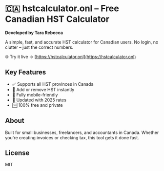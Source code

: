 # 🇨🇦 hstcalculator.onl – Free Canadian HST Calculator

**Developed by Tara Rebecca**

A simple, fast, and accurate HST calculator for Canadian users. No login, no clutter – just the correct numbers.

🌐 Try it live → [https://hstcalculator.onl](https://hstcalculator.onl)

## Key Features
- ✅ Supports all HST provinces in Canada
- 🔄 Add or remove HST instantly
- 📱 Fully mobile-friendly
- 📅 Updated with 2025 rates
- 🆓 100% free and private

## About
Built for small businesses, freelancers, and accountants in Canada. Whether you're creating invoices or checking tax, this tool gets it done fast.

## License
MIT
